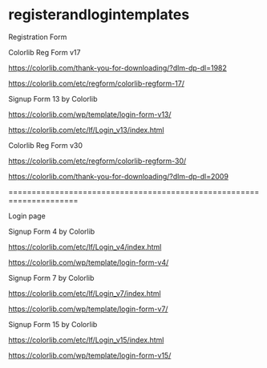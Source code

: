 # registerandlogintemplates


Registration Form

Colorlib Reg Form v17 

https://colorlib.com/thank-you-for-downloading/?dlm-dp-dl=1982

https://colorlib.com/etc/regform/colorlib-regform-17/



Signup Form 13 by Colorlib

https://colorlib.com/wp/template/login-form-v13/

https://colorlib.com/etc/lf/Login_v13/index.html


Colorlib Reg Form v30

https://colorlib.com/etc/regform/colorlib-regform-30/

https://colorlib.com/thank-you-for-downloading/?dlm-dp-dl=2009

=====================================================================

Login page

Signup Form 4 by Colorlib

https://colorlib.com/etc/lf/Login_v4/index.html

https://colorlib.com/wp/template/login-form-v4/


Signup Form 7 by Colorlib

https://colorlib.com/etc/lf/Login_v7/index.html

https://colorlib.com/wp/template/login-form-v7/


Signup Form 15 by Colorlib

https://colorlib.com/etc/lf/Login_v15/index.html

https://colorlib.com/wp/template/login-form-v15/
